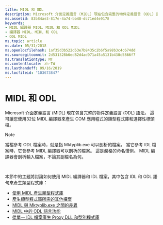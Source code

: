 ```yaml
---
title: MIDL 和 ODL
description: Microsoft 介面定義語言 (MIDL) 現在包含完整的物件定義語言 (ODL) 語法。 這可讓您使用32位 MIDL 編譯器來產生 COM 應用程式的類型程式庫和選擇性標頭檔。
ms.assetid: 83b84ae3-817e-4a74-bb48-dc71ed4e9178
keywords:
- MIDL 編譯器 MIDL、MIDL 和 ODL MIDL
- 編譯器 MIDL、MIDL 和 ODL
- ODL MIDL
ms.topic: article
ms.date: 05/31/2018
ms.openlocfilehash: 1af35d3b522d53e7b8435c2b6f5a98b3c4c674dd
ms.sourcegitcommit: 2d531328b6ed82d4ad971a45a5131b430c5866f7
ms.translationtype: MT
ms.contentlocale: zh-TW
ms.lasthandoff: 09/16/2019
ms.locfileid: "103673847"
---
```

# <a name="midl-and-odl"></a>MIDL 和 ODL

Microsoft 介面定義語言 (MIDL) 現在包含完整的物件定義語言 (ODL) 語法。 這可讓您使用32位 MIDL 編譯器來產生 COM 應用程式的類型程式庫和選擇性標頭檔。

> [!Note]  
> 當檔參考 ODL 檔案時，就是指 Mktyplib.exe 可以剖析的檔案。 當它參考 IDL 檔案時，它會參考 MIDL 編譯器可以剖析的檔案。 這是嚴格的命名慣例。 MIDL 編譯器會剖析輸入檔案，不論其副檔名為何。

 

本節中的主題將討論如何使用 MIDL 編譯器和 IDL 檔案，其中包含 IDL 和 ODL 語句來產生類型程式庫：

-   [使用 MIDL 產生類型程式庫](generating-a-type-library-with-midl-2.md)
-   [產生類型程式庫所需的其他檔案](additional-files-required-to-generate-a-type-library-2.md)
-   [MIDL 與 Mktyplib.exe 之間的差異](differences-between-midl-and-mktyplib.md)
-   [MIDL 中的 ODL 語言功能](odl-language-features-in-midl.md)
-   [從單一 IDL 檔案產生 Proxy DLL 和型別程式庫](generating-a-proxy-dll-and-a-type-library-from-a-single-idl-file-2.md)

 

 




